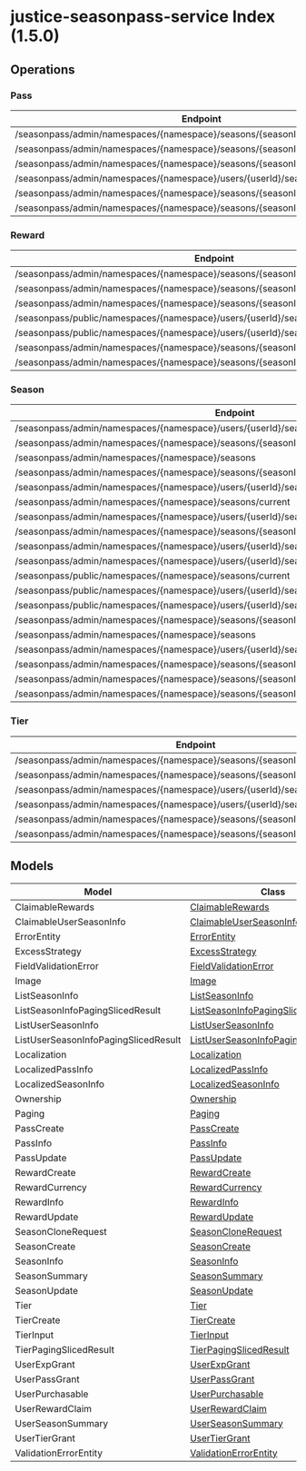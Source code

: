 # justice-seasonpass-service Index (1.5.0)


## Operations

### Pass
| Endpoint | Method | ID | Class | Wrapper |
|---|---|---|---|---|
| /seasonpass/admin/namespaces/{namespace}/seasons/{seasonId}/passes | POST | createPass | [CreatePass](../accelbyte_py_sdk/api/seasonpass/operations/pass/create_pass.py) | [create_pass](../accelbyte_py_sdk/api/seasonpass/wrappers/_pass.py) |
| /seasonpass/admin/namespaces/{namespace}/seasons/{seasonId}/passes/{code} | DELETE | deletePass | [DeletePass](../accelbyte_py_sdk/api/seasonpass/operations/pass/delete_pass.py) | [delete_pass](../accelbyte_py_sdk/api/seasonpass/wrappers/_pass.py) |
| /seasonpass/admin/namespaces/{namespace}/seasons/{seasonId}/passes/{code} | GET | getPass | [GetPass](../accelbyte_py_sdk/api/seasonpass/operations/pass/get_pass.py) | [get_pass](../accelbyte_py_sdk/api/seasonpass/wrappers/_pass.py) |
| /seasonpass/admin/namespaces/{namespace}/users/{userId}/seasons/current/passes | POST | grantUserPass | [GrantUserPass](../accelbyte_py_sdk/api/seasonpass/operations/pass/grant_user_pass.py) | [grant_user_pass](../accelbyte_py_sdk/api/seasonpass/wrappers/_pass.py) |
| /seasonpass/admin/namespaces/{namespace}/seasons/{seasonId}/passes | GET | queryPasses | [QueryPasses](../accelbyte_py_sdk/api/seasonpass/operations/pass/query_passes.py) | [query_passes](../accelbyte_py_sdk/api/seasonpass/wrappers/_pass.py) |
| /seasonpass/admin/namespaces/{namespace}/seasons/{seasonId}/passes/{code} | PATCH | updatePass | [UpdatePass](../accelbyte_py_sdk/api/seasonpass/operations/pass/update_pass.py) | [update_pass](../accelbyte_py_sdk/api/seasonpass/wrappers/_pass.py) |

### Reward
| Endpoint | Method | ID | Class | Wrapper |
|---|---|---|---|---|
| /seasonpass/admin/namespaces/{namespace}/seasons/{seasonId}/rewards | POST | createReward | [CreateReward](../accelbyte_py_sdk/api/seasonpass/operations/reward/create_reward.py) | [create_reward](../accelbyte_py_sdk/api/seasonpass/wrappers/_reward.py) |
| /seasonpass/admin/namespaces/{namespace}/seasons/{seasonId}/rewards/{code} | DELETE | deleteReward | [DeleteReward](../accelbyte_py_sdk/api/seasonpass/operations/reward/delete_reward.py) | [delete_reward](../accelbyte_py_sdk/api/seasonpass/wrappers/_reward.py) |
| /seasonpass/admin/namespaces/{namespace}/seasons/{seasonId}/rewards/{code} | GET | getReward | [GetReward](../accelbyte_py_sdk/api/seasonpass/operations/reward/get_reward.py) | [get_reward](../accelbyte_py_sdk/api/seasonpass/wrappers/_reward.py) |
| /seasonpass/public/namespaces/{namespace}/users/{userId}/seasons/current/rewards/bulk | POST | publicBulkClaimUserRewards | [PublicBulkClaimUserRewards](../accelbyte_py_sdk/api/seasonpass/operations/reward/public_bulk_claim_user_rewards.py) | [public_bulk_claim_user_rewards](../accelbyte_py_sdk/api/seasonpass/wrappers/_reward.py) |
| /seasonpass/public/namespaces/{namespace}/users/{userId}/seasons/current/rewards | POST | publicClaimUserReward | [PublicClaimUserReward](../accelbyte_py_sdk/api/seasonpass/operations/reward/public_claim_user_reward.py) | [public_claim_user_reward](../accelbyte_py_sdk/api/seasonpass/wrappers/_reward.py) |
| /seasonpass/admin/namespaces/{namespace}/seasons/{seasonId}/rewards | GET | queryRewards | [QueryRewards](../accelbyte_py_sdk/api/seasonpass/operations/reward/query_rewards.py) | [query_rewards](../accelbyte_py_sdk/api/seasonpass/wrappers/_reward.py) |
| /seasonpass/admin/namespaces/{namespace}/seasons/{seasonId}/rewards/{code} | PATCH | updateReward | [UpdateReward](../accelbyte_py_sdk/api/seasonpass/operations/reward/update_reward.py) | [update_reward](../accelbyte_py_sdk/api/seasonpass/wrappers/_reward.py) |

### Season
| Endpoint | Method | ID | Class | Wrapper |
|---|---|---|---|---|
| /seasonpass/admin/namespaces/{namespace}/users/{userId}/seasons/current/purchasable | POST | checkSeasonPurchasable | [CheckSeasonPurchasable](../accelbyte_py_sdk/api/seasonpass/operations/season/check_season_purchasable.py) | [check_season_purchasable](../accelbyte_py_sdk/api/seasonpass/wrappers/_season.py) |
| /seasonpass/admin/namespaces/{namespace}/seasons/{seasonId}/clone | POST | cloneSeason | [CloneSeason](../accelbyte_py_sdk/api/seasonpass/operations/season/clone_season.py) | [clone_season](../accelbyte_py_sdk/api/seasonpass/wrappers/_season.py) |
| /seasonpass/admin/namespaces/{namespace}/seasons | POST | createSeason | [CreateSeason](../accelbyte_py_sdk/api/seasonpass/operations/season/create_season.py) | [create_season](../accelbyte_py_sdk/api/seasonpass/wrappers/_season.py) |
| /seasonpass/admin/namespaces/{namespace}/seasons/{seasonId} | DELETE | deleteSeason | [DeleteSeason](../accelbyte_py_sdk/api/seasonpass/operations/season/delete_season.py) | [delete_season](../accelbyte_py_sdk/api/seasonpass/wrappers/_season.py) |
| /seasonpass/admin/namespaces/{namespace}/users/{userId}/seasons/current/passes/ownership/any | GET | existsAnyPassByPassCodes | [ExistsAnyPassByPassCodes](../accelbyte_py_sdk/api/seasonpass/operations/season/exists_any_pass_by_pass_codes.py) | [exists_any_pass_by_pass_codes](../accelbyte_py_sdk/api/seasonpass/wrappers/_season.py) |
| /seasonpass/admin/namespaces/{namespace}/seasons/current | GET | getCurrentSeason | [GetCurrentSeason](../accelbyte_py_sdk/api/seasonpass/operations/season/get_current_season.py) | [get_current_season](../accelbyte_py_sdk/api/seasonpass/wrappers/_season.py) |
| /seasonpass/admin/namespaces/{namespace}/users/{userId}/seasons/current/progression | GET | getCurrentUserSeasonProgression | [GetCurrentUserSeasonProgression](../accelbyte_py_sdk/api/seasonpass/operations/season/get_current_user_season_progression.py) | [get_current_user_season_progression](../accelbyte_py_sdk/api/seasonpass/wrappers/_season.py) |
| /seasonpass/admin/namespaces/{namespace}/seasons/{seasonId} | GET | getSeason | [GetSeason](../accelbyte_py_sdk/api/seasonpass/operations/season/get_season.py) | [get_season](../accelbyte_py_sdk/api/seasonpass/wrappers/_season.py) |
| /seasonpass/admin/namespaces/{namespace}/users/{userId}/seasons | GET | getUserParticipatedSeasons | [GetUserParticipatedSeasons](../accelbyte_py_sdk/api/seasonpass/operations/season/get_user_participated_seasons.py) | [get_user_participated_seasons](../accelbyte_py_sdk/api/seasonpass/wrappers/_season.py) |
| /seasonpass/admin/namespaces/{namespace}/users/{userId}/seasons/{seasonId}/data | GET | getUserSeason | [GetUserSeason](../accelbyte_py_sdk/api/seasonpass/operations/season/get_user_season.py) | [get_user_season](../accelbyte_py_sdk/api/seasonpass/wrappers/_season.py) |
| /seasonpass/public/namespaces/{namespace}/seasons/current | GET | publicGetCurrentSeason | [PublicGetCurrentSeason](../accelbyte_py_sdk/api/seasonpass/operations/season/public_get_current_season.py) | [public_get_current_season](../accelbyte_py_sdk/api/seasonpass/wrappers/_season.py) |
| /seasonpass/public/namespaces/{namespace}/users/{userId}/seasons/current/data | GET | publicGetCurrentUserSeason | [PublicGetCurrentUserSeason](../accelbyte_py_sdk/api/seasonpass/operations/season/public_get_current_user_season.py) | [public_get_current_user_season](../accelbyte_py_sdk/api/seasonpass/wrappers/_season.py) |
| /seasonpass/public/namespaces/{namespace}/users/{userId}/seasons/{seasonId}/data | GET | publicGetUserSeason | [PublicGetUserSeason](../accelbyte_py_sdk/api/seasonpass/operations/season/public_get_user_season.py) | [public_get_user_season](../accelbyte_py_sdk/api/seasonpass/wrappers/_season.py) |
| /seasonpass/admin/namespaces/{namespace}/seasons/{seasonId}/publish | PUT | publishSeason | [PublishSeason](../accelbyte_py_sdk/api/seasonpass/operations/season/publish_season.py) | [publish_season](../accelbyte_py_sdk/api/seasonpass/wrappers/_season.py) |
| /seasonpass/admin/namespaces/{namespace}/seasons | GET | querySeasons | [QuerySeasons](../accelbyte_py_sdk/api/seasonpass/operations/season/query_seasons.py) | [query_seasons](../accelbyte_py_sdk/api/seasonpass/wrappers/_season.py) |
| /seasonpass/admin/namespaces/{namespace}/users/{userId}/seasons/current/reset | DELETE | resetUserSeason | [ResetUserSeason](../accelbyte_py_sdk/api/seasonpass/operations/season/reset_user_season.py) | [reset_user_season](../accelbyte_py_sdk/api/seasonpass/wrappers/_season.py) |
| /seasonpass/admin/namespaces/{namespace}/seasons/{seasonId}/retire | PUT | retireSeason | [RetireSeason](../accelbyte_py_sdk/api/seasonpass/operations/season/retire_season.py) | [retire_season](../accelbyte_py_sdk/api/seasonpass/wrappers/_season.py) |
| /seasonpass/admin/namespaces/{namespace}/seasons/{seasonId}/unpublish | PUT | unpublishSeason | [UnpublishSeason](../accelbyte_py_sdk/api/seasonpass/operations/season/unpublish_season.py) | [unpublish_season](../accelbyte_py_sdk/api/seasonpass/wrappers/_season.py) |
| /seasonpass/admin/namespaces/{namespace}/seasons/{seasonId} | PATCH | updateSeason | [UpdateSeason](../accelbyte_py_sdk/api/seasonpass/operations/season/update_season.py) | [update_season](../accelbyte_py_sdk/api/seasonpass/wrappers/_season.py) |

### Tier
| Endpoint | Method | ID | Class | Wrapper |
|---|---|---|---|---|
| /seasonpass/admin/namespaces/{namespace}/seasons/{seasonId}/tiers | POST | createTier | [CreateTier](../accelbyte_py_sdk/api/seasonpass/operations/tier/create_tier.py) | [create_tier](../accelbyte_py_sdk/api/seasonpass/wrappers/_tier.py) |
| /seasonpass/admin/namespaces/{namespace}/seasons/{seasonId}/tiers/{id} | DELETE | deleteTier | [DeleteTier](../accelbyte_py_sdk/api/seasonpass/operations/tier/delete_tier.py) | [delete_tier](../accelbyte_py_sdk/api/seasonpass/wrappers/_tier.py) |
| /seasonpass/admin/namespaces/{namespace}/users/{userId}/seasons/current/exp | POST | grantUserExp | [GrantUserExp](../accelbyte_py_sdk/api/seasonpass/operations/tier/grant_user_exp.py) | [grant_user_exp](../accelbyte_py_sdk/api/seasonpass/wrappers/_tier.py) |
| /seasonpass/admin/namespaces/{namespace}/users/{userId}/seasons/current/tiers | POST | grantUserTier | [GrantUserTier](../accelbyte_py_sdk/api/seasonpass/operations/tier/grant_user_tier.py) | [grant_user_tier](../accelbyte_py_sdk/api/seasonpass/wrappers/_tier.py) |
| /seasonpass/admin/namespaces/{namespace}/seasons/{seasonId}/tiers | GET | queryTiers | [QueryTiers](../accelbyte_py_sdk/api/seasonpass/operations/tier/query_tiers.py) | [query_tiers](../accelbyte_py_sdk/api/seasonpass/wrappers/_tier.py) |
| /seasonpass/admin/namespaces/{namespace}/seasons/{seasonId}/tiers/{id} | PUT | updateTier | [UpdateTier](../accelbyte_py_sdk/api/seasonpass/operations/tier/update_tier.py) | [update_tier](../accelbyte_py_sdk/api/seasonpass/wrappers/_tier.py) |


## Models
| Model | Class |
|---|---|
| ClaimableRewards | [ClaimableRewards](../accelbyte_py_sdk/api/seasonpass/models/claimable_rewards.py) |
| ClaimableUserSeasonInfo | [ClaimableUserSeasonInfo](../accelbyte_py_sdk/api/seasonpass/models/claimable_user_season_info.py) |
| ErrorEntity | [ErrorEntity](../accelbyte_py_sdk/api/seasonpass/models/error_entity.py) |
| ExcessStrategy | [ExcessStrategy](../accelbyte_py_sdk/api/seasonpass/models/excess_strategy.py) |
| FieldValidationError | [FieldValidationError](../accelbyte_py_sdk/api/seasonpass/models/field_validation_error.py) |
| Image | [Image](../accelbyte_py_sdk/api/seasonpass/models/image.py) |
| ListSeasonInfo | [ListSeasonInfo](../accelbyte_py_sdk/api/seasonpass/models/list_season_info.py) |
| ListSeasonInfoPagingSlicedResult | [ListSeasonInfoPagingSlicedResult](../accelbyte_py_sdk/api/seasonpass/models/list_season_info_paging_sliced_result.py) |
| ListUserSeasonInfo | [ListUserSeasonInfo](../accelbyte_py_sdk/api/seasonpass/models/list_user_season_info.py) |
| ListUserSeasonInfoPagingSlicedResult | [ListUserSeasonInfoPagingSlicedResult](../accelbyte_py_sdk/api/seasonpass/models/list_user_season_info_paging_sliced_result.py) |
| Localization | [Localization](../accelbyte_py_sdk/api/seasonpass/models/localization.py) |
| LocalizedPassInfo | [LocalizedPassInfo](../accelbyte_py_sdk/api/seasonpass/models/localized_pass_info.py) |
| LocalizedSeasonInfo | [LocalizedSeasonInfo](../accelbyte_py_sdk/api/seasonpass/models/localized_season_info.py) |
| Ownership | [Ownership](../accelbyte_py_sdk/api/seasonpass/models/ownership.py) |
| Paging | [Paging](../accelbyte_py_sdk/api/seasonpass/models/paging.py) |
| PassCreate | [PassCreate](../accelbyte_py_sdk/api/seasonpass/models/pass_create.py) |
| PassInfo | [PassInfo](../accelbyte_py_sdk/api/seasonpass/models/pass_info.py) |
| PassUpdate | [PassUpdate](../accelbyte_py_sdk/api/seasonpass/models/pass_update.py) |
| RewardCreate | [RewardCreate](../accelbyte_py_sdk/api/seasonpass/models/reward_create.py) |
| RewardCurrency | [RewardCurrency](../accelbyte_py_sdk/api/seasonpass/models/reward_currency.py) |
| RewardInfo | [RewardInfo](../accelbyte_py_sdk/api/seasonpass/models/reward_info.py) |
| RewardUpdate | [RewardUpdate](../accelbyte_py_sdk/api/seasonpass/models/reward_update.py) |
| SeasonCloneRequest | [SeasonCloneRequest](../accelbyte_py_sdk/api/seasonpass/models/season_clone_request.py) |
| SeasonCreate | [SeasonCreate](../accelbyte_py_sdk/api/seasonpass/models/season_create.py) |
| SeasonInfo | [SeasonInfo](../accelbyte_py_sdk/api/seasonpass/models/season_info.py) |
| SeasonSummary | [SeasonSummary](../accelbyte_py_sdk/api/seasonpass/models/season_summary.py) |
| SeasonUpdate | [SeasonUpdate](../accelbyte_py_sdk/api/seasonpass/models/season_update.py) |
| Tier | [Tier](../accelbyte_py_sdk/api/seasonpass/models/tier.py) |
| TierCreate | [TierCreate](../accelbyte_py_sdk/api/seasonpass/models/tier_create.py) |
| TierInput | [TierInput](../accelbyte_py_sdk/api/seasonpass/models/tier_input.py) |
| TierPagingSlicedResult | [TierPagingSlicedResult](../accelbyte_py_sdk/api/seasonpass/models/tier_paging_sliced_result.py) |
| UserExpGrant | [UserExpGrant](../accelbyte_py_sdk/api/seasonpass/models/user_exp_grant.py) |
| UserPassGrant | [UserPassGrant](../accelbyte_py_sdk/api/seasonpass/models/user_pass_grant.py) |
| UserPurchasable | [UserPurchasable](../accelbyte_py_sdk/api/seasonpass/models/user_purchasable.py) |
| UserRewardClaim | [UserRewardClaim](../accelbyte_py_sdk/api/seasonpass/models/user_reward_claim.py) |
| UserSeasonSummary | [UserSeasonSummary](../accelbyte_py_sdk/api/seasonpass/models/user_season_summary.py) |
| UserTierGrant | [UserTierGrant](../accelbyte_py_sdk/api/seasonpass/models/user_tier_grant.py) |
| ValidationErrorEntity | [ValidationErrorEntity](../accelbyte_py_sdk/api/seasonpass/models/validation_error_entity.py) |
